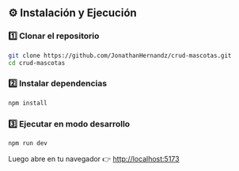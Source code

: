 ## ⚙️ Instalación y Ejecución

### 1️⃣ Clonar el repositorio
```bash
git clone https://github.com/JonathanHernandz/crud-mascotas.git
cd crud-mascotas
```

### 2️⃣ Instalar dependencias
```bash
npm install
```

### 3️⃣ Ejecutar en modo desarrollo
```bash
npm run dev
```
Luego abre en tu navegador 👉 [http://localhost:5173](http://localhost:5173)